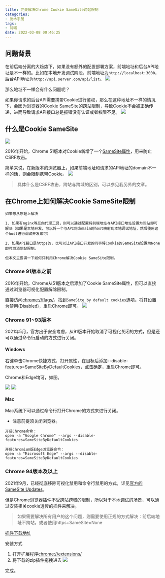 ```yaml
---
title: 完美解决Chrome Cookie SameSite跨站限制
categories:
- 技术手册
tags:
- 前端
date: 2022-03-08 00:46:25
---
```


## 问题背景

在前后端分离的大趋势下，如果没有额外的配置部署方案，前端地址和后台API地址是不一样的。比如在本地开发调试阶段，前端地址为`http://localhost:3000`，后台API地址为`http://api.server.com/api/list`。
![](https://nginx.mostintelligentape.com/blogimg/202203/chrome/frontserver.png)

那么地址不一样会有什么问题呢？

如果你请求的后台API需要携带Cookie进行鉴权，那么在这种地址不一样的情况下，会因为浏览器的Cookie SameSite的跨站限制，导致Cookie不会被正确传递，进而导致请求API接口总是报错没有认证或者权限不足。
![](https://nginx.mostintelligentape.com/blogimg/202203/chrome/401.jpg)
## 什么是Cookie SameSite
![](https://nginx.mostintelligentape.com/blogimg/202203/chrome/cookie.jpg)

2016年开始，Chrome 51版本对Cookie新增了一个[SameSite属性](https://developer.mozilla.org/en-US/docs/Web/HTTP/Headers/Set-Cookie/SameSite)，用来防止CSRF攻击。

简单来说，在新版本的浏览器上，如果前端地址和请求的API地址的domain不一样的话，则会限制携带Cookie。
![](https://nginx.mostintelligentape.com/blogimg/202203/chrome/samesitecookie.png)

> 具体什么是CSRF攻击，跨站与跨域的区别，可以参见我另外的文章。

## 在Chrome上如何解决Cookie SameSite限制

```
如果想从原理上解决

1. 如果有nginx等反向代理工具，则可以通过配置将前端地址与API接口地址设置为同站即可解决（如果是本地开发，可以将一个与API同domain的host映射到本地调试地址，然后使用这个host进行调试开发即可）

2. 如果API接口是https的，也可以让API接口开发的同事将Cookie的SameSite设置为None即可取消同站限制。

但本文主要讲一下如何只利用Chrome解决Cookie SameSite限制。
```

### Chrome 91版本之前

2016年开始，Chrome从51版本之后添加了Cookie SameSite属性，但可以直接通过浏览器可视化配置解除限制。

直接访问[chrome://flags/](chrome://flags/)，找到`SameSite by default cookies`选项，将其设置为禁用(Disabled)，重启Chrome即可。
![](https://nginx.mostintelligentape.com/blogimg/202203/chrome/samesite-debugging-01.png)

### Chrome 91~93版本

2021年5月，官方出于安全考虑，从91版本开始取消了可视化关闭的方式，但是还可以通过命令行启动的方式进行关闭。

#### Windows

右键单击Chrome快捷方式，打开属性，在目标后添加--disable-features=SameSiteByDefaultCookies，点击确定，重启Chrome即可。

Chrome和Edge均可，如图。

![](https://nginx.mostintelligentape.com/blogimg/202203/chrome/chromesatesite.png)
![](https://nginx.mostintelligentape.com/blogimg/202203/chrome/edge.png)

#### Mac

Mac系统下可以通过命令行打开Chrome的方式来进行关闭。

* 注意前提须关闭浏览器。

```
开启Chrome命令：
open -a "Google Chrome" --args --disable-features=SameSiteByDefaultCookies

开启Chromium版Edge浏览器命令：
open -a "Microsoft Edge" --args --disable-features=SameSiteByDefaultCookies
```

### Chrome 94版本及以上

2021年9月，已经彻底移除可视化禁用和命令行禁用的方式，详见[官方的SameSite Updates](https://www.chromium.org/updates/same-site/)。

但是Chrome浏览器插件不受跨站跨域的限制，所以对于本地调试的场景，可以通过安装相关cookie透传的插件来解决。

> 如果需要解决所有用户的这个问题，则需要使用正规的方式解决：前后端地址不跨站，或者使用https+SameSite=None

[插件下载地址](https://nginx.mostintelligentape.com/blogimg/202203/chrome/cookie_plugin_v0.2.1.zip)

安装方式

1. 打开扩展程序[chrome://extensions/](chrome://extensions/)
2. 将下载的zip插件拖拽进去
![](https://nginx.mostintelligentape.com/blogimg/202203/chrome/plugin.png)

完成。


